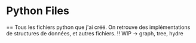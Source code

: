 # Python Files
==
Tous les fichiers python que j'ai créé.
On retrouve des implémentations de structures de données, et autres fichiers.
!! WIP -> graph, tree, hydre

